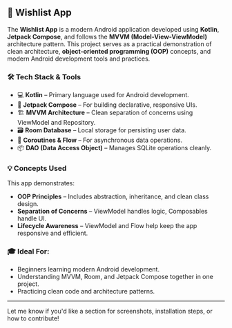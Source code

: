 ## 🎯 Wishlist App

The **Wishlist App** is a modern Android application developed using **Kotlin**, **Jetpack Compose**, and follows the **MVVM (Model-View-ViewModel)** architecture pattern. This project serves as a practical demonstration of clean architecture, **object-oriented programming (OOP)** concepts, and modern Android development tools and practices.

### 🛠️ Tech Stack & Tools

* 💻 **Kotlin** – Primary language used for Android development.
* 🧱 **Jetpack Compose** – For building declarative, responsive UIs.
* 🏗️ **MVVM Architecture** – Clean separation of concerns using ViewModel and Repository.
* 🗃️ **Room Database** – Local storage for persisting user data.
* 🔄 **Coroutines & Flow** – For asynchronous data operations.
* 📦 **DAO (Data Access Object)** – Manages SQLite operations cleanly.

### 💡 Concepts Used

This app demonstrates:

* **OOP Principles** – Includes abstraction, inheritance, and clean class design.
* **Separation of Concerns** – ViewModel handles logic, Composables handle UI.
* **Lifecycle Awareness** – ViewModel and Flow help keep the app responsive and efficient.

### 🎓 Ideal For:

* Beginners learning modern Android development.
* Understanding MVVM, Room, and Jetpack Compose together in one project.
* Practicing clean code and architecture patterns.

---

Let me know if you'd like a section for screenshots, installation steps, or how to contribute!

